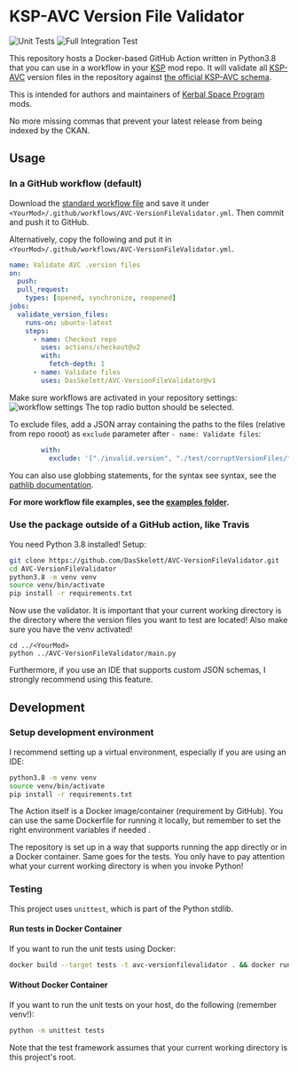 # KSP-AVC Version File Validator

![Unit Tests](https://github.com/DasSkelett/AVC-VersionFileValidator/workflows/Unit%20Tests/badge.svg) ![Full Integration Test](https://github.com/DasSkelett/AVC-VersionFileValidator/workflows/Full%20Integration%20Test/badge.svg)

This repository hosts a Docker-based GitHub Action written in Python3.8 that you can use in a workflow in your [KSP](https://www.kerbalspaceprogram.com/) mod repo.
It will validate all [KSP-AVC](https://github.com/linuxgurugamer/KSPAddonVersionChecker) version files in the repository against [the official KSP-AVC schema](https://github.com/linuxgurugamer/KSPAddonVersionChecker/blob/master/KSP-AVC.schema.json).

This is intended for authors and maintainers of [Kerbal Space Program](https://www.kerbalspaceprogram.com/) mods.

No more missing commas that prevent your latest release from being indexed by the CKAN.

## Usage
### In a GitHub workflow (default)
Download the [standard workflow file](https://github.com/DasSkelett/AVC-VersionFileValidator/blob/master/examples/standard.yml) and save it under `<YourMod>/.github/workflows/AVC-VersionFileValidator.yml`.
Then commit and push it to GitHub.
 
Alternatively, copy the following and put it in `<YourMod>/.github/workflows/AVC-VersionFileValidator.yml`.
```yaml
name: Validate AVC .version files
on:
  push:
  pull_request:
    types: [opened, synchronize, reopened]
jobs:
  validate_version_files:
    runs-on: ubuntu-latest
    steps:
      - name: Checkout repo
        uses: actions/checkout@v2
        with:
          fetch-depth: 1
      - name: Validate files
        uses: DasSkelett/AVC-VersionFileValidator@v1
```
Make sure workflows are activated in your repository settings:
![workflow settings](https://user-images.githubusercontent.com/28812678/73135906-291fe300-4048-11ea-992a-3a0a3800c730.png)
The top radio button should be selected.

To exclude files, add a JSON array containing the paths to the files (relative from repo rooot) as `exclude` parameter after `- name: Validate files`:
```yaml
        with:
          exclude: '["./invalid.version", "./test/corruptVersionFiles/**/*.version"]'
```
You can also use globbing statements, for the syntax see syntax, see the [pathlib documentation](https://docs.python.org/3.5/library/pathlib.html#pathlib.PurePath.match).

**For more workflow file examples, see the [examples folder](https://github.com/DasSkelett/AVC-VersionFileValidator/tree/master/examples).**

### Use the package outside of a GitHub action, like Travis
You need Python 3.8 installed! Setup:
```sh
git clone https://github.com/DasSkelett/AVC-VersionFileValidator.git
cd AVC-VersionFileValidator
python3.8 -m venv venv
source venv/bin/activate
pip install -r requirements.txt
```
Now use the validator. It is important that your current working directory is the directory where the version files you want to test are located! 
Also make sure you have the venv activated!
```
cd ../<YourMod>
python ../AVC-VersionFileValidator/main.py
```

Furthermore, if you use an IDE that supports custom JSON schemas, I strongly recommend using this feature.

## Development
### Setup development environment
I recommend setting up a virtual environment, especially if you are using an IDE:
```sh
python3.8 -m venv venv
source venv/bin/activate
pip install -r requirements.txt
```

The Action itself is a Docker image/container (requirement by GitHub). You can use the same Dockerfile for running it locally,
but remember to set the right environment variables if needed .

The repository is set up in a way that supports running the app directly or in a Docker container.
Same goes for the tests. You only have to pay attention what your current working directory is when you invoke Python!  

### Testing
This project uses `unittest`, which is part of the Python stdlib.

#### Run tests in Docker Container
If you want to run the unit tests using Docker:
```sh
docker build --target tests -t avc-versionfilevalidator . && docker run avc-versionfilevalidator
```

#### Without Docker Container
If you want to run the unit tests on your host, do the following (remember venv!):
```sh
python -m unittest tests
```
Note that the test framework assumes that your current working directory is this project's root.
